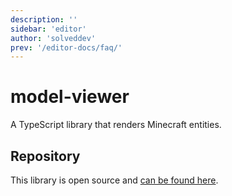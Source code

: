 ```yaml
---
description: ''
sidebar: 'editor'
author: 'solveddev'
prev: '/editor-docs/faq/'
---
```


# model-viewer

A TypeScript library that renders Minecraft entities.

## Repository

This library is open source and [can be found here](https://github.com/bridge-core/model-viewer).

